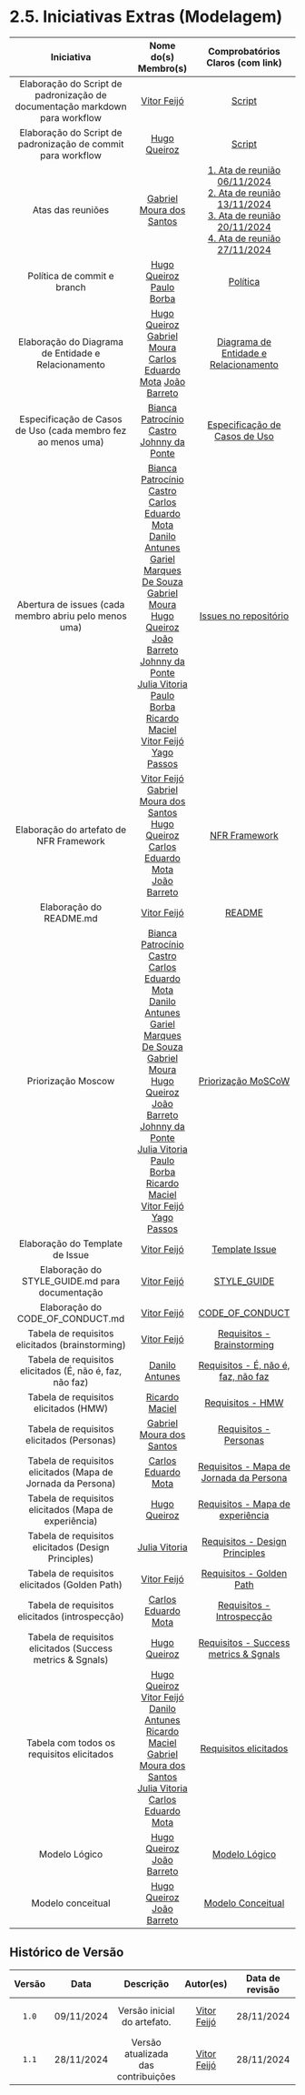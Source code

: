# 2.5. Iniciativas Extras (Modelagem)

|Iniciativa | Nome do(s) Membro(s)  | Comprobatórios Claros (com link)
|:-:|:-:|:-:
| Elaboração do Script de padronização de documentação markdown para workflow | [Vitor Feijó](https://github.com/vitorfleonardo)   | [Script](https://github.com/UnBArqDsw2024-2/2024.2_G6_Agenda_Entrega_02/blob/main/.github/workflows/markdownlint.yml)
| Elaboração do Script de padronização de commit para workflow | [Hugo Queiroz](https://github.com/melohugo)  | [Script](https://github.com/UnBArqDsw2024-2/2024.2_G6_Agenda_Entrega_02/blob/main/.github/workflows/commitlint.yml)
| Atas das reuniões | [Gabriel Moura dos Santos](https://github.com/thegm445)    | [1. Ata de reunião 06/11/2024](docs/extras/atas_reunioes/ata_06_11_2024.md) <br/> [2. Ata de reunião 13/11/2024](docs/extras/atas_reunioes/ata_13_11_2024.md) <br/> [3. Ata de reunião 20/11/2024](docs/extras/atas_reunioes/ata_20_11_2024.md) <br/> [4. Ata de reunião 27/11/2024](docs/extras/atas_reunioes/ata_27_11_2024.md)
| Política de commit e branch | [Hugo Queiroz](https://github.com/melohugo) <br/> [Paulo Borba](https://github.com/paulohborba) | [Política](docs/Politica/politicas.md)
| Elaboração do Diagrama de Entidade e Relacionamento | [Hugo Queiroz](https://github.com/melohugo) <br/> [Gabriel Moura](https://github.com/thegm445) <br/> [Carlos Eduardo Mota](https://github.com/CADU110) [João Barreto](https://github.com/JoaoBarreto03) | [Diagrama de Entidade e Relacionamento](docs/extras/d_entidade_relacionamento.md)
| Especificação de Casos de Uso (cada membro fez ao menos uma)| [Bianca Patrocínio Castro](https://github.com/BiancaPatrocinio7)  <br/> [Johnny da Ponte](https://github.com/JohnnyLopess) | [Especificação de Casos de Uso](docs/extras/espec_caso_uso.md)
| Abertura de issues (cada membro abriu pelo menos uma)| [Bianca Patrocínio Castro](https://github.com/BiancaPatrocinio7) <br/> [Carlos Eduardo Mota](https://github.com/CADU110) <br/> [Danilo Antunes](https://github.com/Danilo-Carvalho-Antunes) <br/> [Gariel Marques De Souza](https://github.com/GabrielMS00) <br/> [Gabriel Moura](https://github.com/thegm445) <br/> [Hugo Queiroz](https://github.com/melohugo)  <br/> [João Barreto](https://github.com/JoaoBarreto03) <br/> [Johnny da Ponte](https://github.com/JohnnyLopess) <br/> [Julia Vitoria](https://github.com/juhvitoria4) <br/> [Paulo Borba](https://github.com/paulohborba) <br/> [Ricardo Maciel](https://github.com/avmricardo) <br/> [Vitor Feijó](https://github.com/vitorfleonardo) <br/> [Yago Passos](https://github.com/yagompassos)| [Issues no repositório](https://github.com/UnBArqDsw2024-2/2024.2_G6_Agenda_Entrega_02/issues)
| Elaboração do artefato de NFR Framework | [Vitor Feijó](https://github.com/vitorfleonardo) <br/> [Gabriel Moura dos Santos](https://github.com/thegm445) <br/> [Hugo Queiroz](https://github.com/melohugo) <br/> [Carlos Eduardo Mota](https://github.com/CADU110) <br/>  [João Barreto](https://github.com/JoaoBarreto03) | [NFR Framework](docs/extras/nfr_framework.md)
| Elaboração do README.md | [Vitor Feijó](https://github.com/vitorfleonardo)   | [README](https://github.com/UnBArqDsw2024-2/2024.2_G6_Agenda_Entrega_02/blob/main/README.md)
| Priorização Moscow | [Bianca Patrocínio Castro](https://github.com/BiancaPatrocinio7) <br/> [Carlos Eduardo Mota](https://github.com/CADU110) <br/> [Danilo Antunes](https://github.com/Danilo-Carvalho-Antunes) <br/> [Gariel Marques De Souza](https://github.com/GabrielMS00) <br/> [Gabriel Moura](https://github.com/thegm445) <br/> [Hugo Queiroz](https://github.com/melohugo)  <br/> [João Barreto](https://github.com/JoaoBarreto03) <br/> [Johnny da Ponte](https://github.com/JohnnyLopess) <br/> [Julia Vitoria](https://github.com/juhvitoria4) <br/> [Paulo Borba](https://github.com/paulohborba) <br/> [Ricardo Maciel](https://github.com/avmricardo) <br/> [Vitor Feijó](https://github.com/vitorfleonardo) <br/> [Yago Passos](https://github.com/yagompassos)| [Priorização MoSCoW](docs/extras/moscow.md)
| Elaboração do Template de Issue | [Vitor Feijó](https://github.com/vitorfleonardo)   | [Template Issue](https://github.com/UnBArqDsw2024-2/2024.2_G6_Agenda_Entrega_02/blob/main/.github/ISSUE_TEMPLATE/entregas.md)
| Elaboração do STYLE_GUIDE.md para documentação | [Vitor Feijó](https://github.com/vitorfleonardo)   | [STYLE_GUIDE](https://github.com/UnBArqDsw2024-2/2024.2_G6_Agenda_Entrega_02/blob/main/STYLE_GUIDE.md)
| Elaboração do CODE_OF_CONDUCT.md | [Vitor Feijó](https://github.com/vitorfleonardo)   | [CODE_OF_CONDUCT](https://github.com/UnBArqDsw2024-2/2024.2_G6_Agenda_Entrega_02/blob/main/CODE_OF_CONDUCT.md)
| Tabela de requisitos elicitados (brainstorming) | [Vitor Feijó](https://github.com/vitorfleonardo) | [Requisitos - Brainstorming](docs/extras/requisitos_elicitados/r_brainstorming.md)
| Tabela de requisitos elicitados (É, não é, faz, não faz) | [Danilo Antunes](https://github.com/Danilo-Carvalho-Antunes) | [Requisitos - É, não é, faz, não faz](docs/extras/requisitos_elicitados/r_e_ne_faz_nfaz.md)
| Tabela de requisitos elicitados (HMW) | [Ricardo Maciel](https://github.com/avmricardo) | [Requisitos - HMW](docs/extras/requisitos_elicitados/r_hmw.md)
| Tabela de requisitos elicitados (Personas) | [Gabriel Moura dos Santos](https://github.com/thegm445) | [Requisitos - Personas](docs/extras/requisitos_elicitados/r_personas.md)
| Tabela de requisitos elicitados (Mapa de Jornada da Persona) | [Carlos Eduardo Mota](https://github.com/CADU110) | [Requisitos - Mapa de Jornada da Persona](docs/extras/requisitos_elicitados/r_mapa_jpersona.md)
| Tabela de requisitos elicitados (Mapa de experiência) | [Hugo Queiroz](https://github.com/melohugo) | [Requisitos - Mapa de experiência](docs/extras/requisitos_elicitados/r_mapa_experiencia.md)
| Tabela de requisitos elicitados (Design Principles) | [Julia Vitoria](https://github.com/juhvitoria4) | [Requisitos - Design Principles](docs/extras/requisitos_elicitados/r_design_principles.md)
| Tabela de requisitos elicitados (Golden Path) | [Vitor Feijó](https://github.com/vitorfleonardo) | [Requisitos - Golden Path](docs/extras/requisitos_elicitados/r_path_golden.md)
| Tabela de requisitos elicitados (introspecção) | [Carlos Eduardo Mota](https://github.com/CADU110) | [Requisitos - Introspecção](docs/extras/requisitos_elicitados/r_introspeccao.md)
| Tabela de requisitos elicitados (Success metrics & Sgnals) | [Hugo Queiroz](https://github.com/melohugo) | [Requisitos - Success metrics & Sgnals](docs/extras/requisitos_elicitados/r_success_metrics.md)
| Tabela com todos os requisitos elicitados | [Hugo Queiroz](https://github.com/melohugo) <br/> [Vitor Feijó](https://github.com/vitorfleonardo) <br/> [Danilo Antunes](https://github.com/Danilo-Carvalho-Antunes) <br/> [Ricardo Maciel](https://github.com/avmricardo) <br/> [Gabriel Moura dos Santos](https://github.com/thegm445) <br/> [Julia Vitoria](https://github.com/juhvitoria4) <br/> [Carlos Eduardo Mota](https://github.com/CADU110) | [Requisitos elicitados](docs/extras/requisitos_elicitados/todos_requisitos.md)
| Modelo Lógico | [Hugo Queiroz](https://github.com/melohugo) <br/> [João Barreto](https://github.com/JoaoBarreto03) | [Modelo Lógico](docs/extras/modelagem/logico.md)
| Modelo conceitual | [Hugo Queiroz](https://github.com/melohugo) <br/> [João Barreto](https://github.com/JoaoBarreto03) | [Modelo Conceitual](docs/extras/modelagem/conceitual.md)

## Histórico de Versão

| Versão | Data | Descrição | Autor(es) | Data de revisão | Revisor(es)
| :-: | :-: | :-: | :-: | :-: | :-:
| `1.0` | 09/11/2024  | Versão inicial do artefato. | [Vitor Feijó](https://github.com/vitorfleonardo) | 28/11/2024 | [Carlos Eduardo Mota](https://github.com/CADU110)
| `1.1` | 28/11/2024  | Versão atualizada das contribuições | [Vitor Feijó](https://github.com/vitorfleonardo) | 28/11/2024 | [Carlos Eduardo Mota](https://github.com/CADU110)
